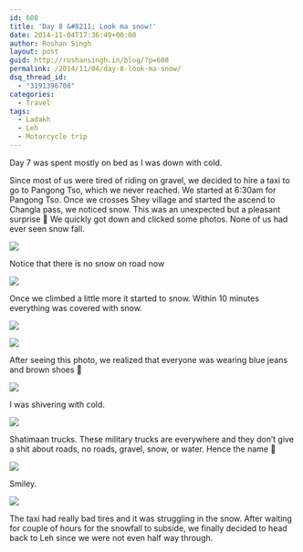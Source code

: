 ```yaml
---
id: 608
title: 'Day 8 &#8211; Look ma snow!'
date: 2014-11-04T17:36:49+00:00
author: Roshan Singh
layout: post
guid: http://roshansingh.in/blog/?p=608
permalink: /2014/11/04/day-8-look-ma-snow/
dsq_thread_id:
  - "3191396708"
categories:
  - Travel
tags:
  - Ladakh
  - Leh
  - Motorcycle trip
---
```

Day 7 was spent mostly on bed as I was down with cold.

Since most of us were tired of riding on gravel, we decided to hire a taxi to go to Pangong Tso, which we never reached. We started at 6:30am for Pangong Tso. Once we crosses Shey village and started the ascend to Changla pass, we noticed snow. This was an unexpected but a pleasant surprise 🙂 We quickly got down and clicked some photos. None of us had ever seen snow fall.

![](https://lh6.googleusercontent.com/-6ecGoyzdqJE/VCuavnWRc5I/AAAAAAAAHJ0/xm_JGIlPXZE/w967-h725-no/DSC01548.JPG)

Notice that there is no snow on road now

![](https://lh5.googleusercontent.com/-RPjCxmm3DP4/VCux4n0sJtI/AAAAAAAAHys/Ajb_-BmJ3_U/w1212-h682-no/DSC00921.JPG)

Once we climbed a little more it started to snow. Within 10 minutes everything was covered with snow.

![](https://lh5.googleusercontent.com/-8k1gP977F5U/VCux6E8M1uI/AAAAAAAAHy0/TU-sRYXZBtQ/w1212-h682-no/DSC00924.JPG)

![](https://lh5.googleusercontent.com/-tGZIZIj4ymE/VCux7VGBiTI/AAAAAAAAHzA/5RNlp8a8i2s/w1212-h682-no/DSC00925.JPG)

After seeing this photo, we realized that everyone was wearing blue jeans and brown shoes 🙂

![](https://lh6.googleusercontent.com/-Y6dXQze9xfE/VCux99e6ZSI/AAAAAAAAHzk/DDek-9L8aPc/w1212-h682-no/DSC00929.JPG)

I was shivering with cold.

![](https://lh5.googleusercontent.com/--i_70XWWeIo/VCuyGh88dKI/AAAAAAAAH08/wgSgLRtwjfc/w967-h725-no/DSC00939.JPG)

Shatimaan trucks. These military trucks are everywhere and they don&#8217;t give a shit about roads, no roads, gravel, snow, or water. Hence the name 🙂

![](https://lh6.googleusercontent.com/-GiqzxDYsLdg/VCuyIj9NDtI/AAAAAAAAH1I/axWo8B-hl-A/w1212-h682-no/DSC00942.JPG)

Smiley.

![](https://lh4.googleusercontent.com/-i7Ms2jhuCwU/VCua4Gl5IgI/AAAAAAAAHLE/JRdLcIGRBfs/w967-h725-no/DSC01563.JPG)

The taxi had really bad tires and it was struggling in the snow. After waiting for couple of hours for the snowfall to subside, we finally decided to head back to Leh since we were not even half way through.